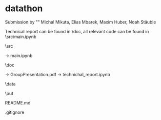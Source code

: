 # datathon
Submission by ""
Michal Mikuta, Elias Mbarek, Maxim Huber, Noah Stäuble

Technical report can be found in \doc, all relevant code can be found in \src\main.ipynb

\src

-> main.ipynb

\doc

 -> GroupPresentation.pdf
 -> technichal_report.ipynb

\data

\out

README.md

.gitignore

